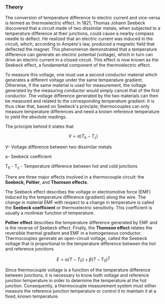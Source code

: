 ### Theory

The conversion of temperature difference to electric current and vice-versa is termed as thermoelectric effect. In 1821, Thomas Johann Seebeck discovered that a circuit made of two dissimilar metals, when subjected to a temperature difference at their junctions, could cause a nearby compass needle to deflect. He realized that an electric current was induced in the circuit, which, according to Ampère's law, produced a magnetic field that deflected the magnet. This phenomenon demonstrated that a temperature difference can generate an electric potential (voltage), which in turn can drive an electric current in a closed circuit. This effect is now known as the Seebeck effect, a fundamental component of the thermoelectric effect.

To measure this voltage, one must use a second conductor material which generates a different voltage under the same temperature gradient. Otherwise, if the same material is used for measurement, the voltage generated by the measuring conductor would simply cancel that of the first conductor. The voltage difference generated by the two materials can then be measured and related to the corresponding temperature gradient. It is thus clear that, based on Seebeck's principle; thermocouples can only measure temperature differences and need a known reference temperature to yield the absolute readings.

The principle behind it states that

$$V=a(T_{h}-T_{c})$$

V- Voltage difference between two dissimilar metals

a- Seebeck coefficient

T<sub>h</sub> - T<sub>c</sub> - Temperature difference between hot and cold junctions 

There are three major effects involved in a thermocouple circuit: the **Seebeck, Peltier**, and **Thomson effects**. 

The Seebeck effect describes the voltage or electromotive force (EMF) induced by the temperature difference (gradient) along the wire. The change in material EMF with respect to a change in temperature is called the **Seebeck coefficient** or thermoelectric sensitivity. This coefficient is usually a nonlinear function of temperature. 

**Peltier effect** describes the temperature difference generated by EMF and is the reverse of Seebeck effect. Finally, the **Thomson effect** relates the reversible thermal gradient and EMF in a homogeneous conductor. Thermocouples generate an open-circuit voltage, called the Seebeck voltage that is proportional to the temperature difference between the hot and reference junctions

$$E=\alpha(T-T_{0})+\beta(T-T_{0})^{2}$$

Since thermocouple voltage is a function of the temperature difference between junctions, it is necessary to know both voltage and reference junction temperature in order to determine the temperature at the hot junction. Consequently, a thermocouple measurement system must either measure the reference junction temperature or control it to maintain it at a fixed, known temperature.


